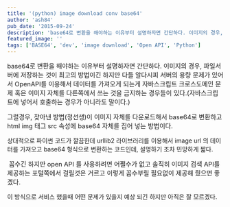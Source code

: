 ```yaml
---
title: '(python) image download conv base64'
author: 'ash84'
pub_date: '2015-09-24'
description: 'base64로 변환을 해야하는 이유부터 설명하자면 간단하다. 이미지의 경우, 파일서버에 저장하는 것이 최고의 방법이긴 하지만 다들 알다시피 서버의 용량 문제가 있어서 OpenAPI를 이용해서 데이터를 가져오게 되는'
featured_image: ''
tags: ['BASE64', 'dev', 'image download', 'Open API', 'Python']
---
```



<script src="https://gist.github.com/AhnSeongHyun/6372346.js"></script>

<span style="font-size: 11pt;"></span><span style="font-size: 11pt;"></span><span style="font-size: 11pt;">base64로 변환을 해야하는 이유부터 설명하자면 간단하다. 이미지의 경우, 파일서버에 저장하는 것이 최고의 방법이긴 하지만 다들 알다시피 서버의 용량 문제가 있어서 OpenAPI를 이용해서 데이터를 가져오게 되는게 자바스크립트 크로스도메인 문제 혹은 이미지 자체를 다른쪽에서 쓰는 것을 금지하는 경우들이 있다.(자바스크립트에 넣어서 호출하는 경우가 아니라도 말이다.) </span>

<span style="font-size: 11pt;">  
</span>

<span style="font-size: 11pt;">그럴경우, 찾아낸 방법(정선생)이 이미지 자체를 다운로드해서 base64로 변환하고 html img 태그 src 속성에 base64 자체를 집어 넣는 방법이다. </span>

상대적으로 파이썬 코드가 깔끔한데 urllib2 라이브러리를 이용해서 image url 의 데이터를 가져오고 base64 형식으로 변환하는 코드인데, 설명하기 조차 민망하게 짧다.

<span style="font-size: 11pt;">  
</span>

<span style="font-size: 11pt;"> 꼼수긴 하지만 open API 를 사용하려면 어쩔수가 없고 솔직히 이미지 검색 API를 제공하는 포털쪽에서 걸릴것은 거르고 이렇게 꼼수부릴 필요없이 제공해 줬으면 좋겠다. </span>

이 방식으로 서비스 했을때 어떤 문제가 있을지 예상 되긴 하지만 아직은 잘 모르겠다.<span style="font-size: 11pt;"></span><span style="font-size: 11pt;"></span><span style="font-size: 11pt;"></span>



